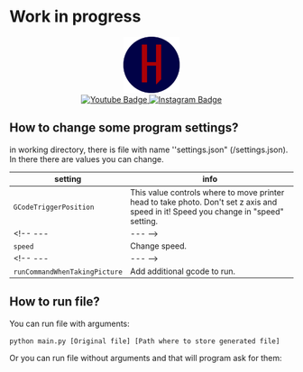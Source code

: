 <h1>Work in progress</h1>

<div id="header" align="center">
    <img src="https://github.com/halina20011/halina20011/blob/main/Halina-Circle.png" width="100"/>
    <div id="badges">
    <a href="https://www.youtube.com/channel/UCG0h6r6T1joRASO29JV9qMQ">
        <img src="https://img.shields.io/badge/YouTube-red?style=for-the-badge&logo=youtube&logoColor=white" alt="Youtube Badge"/>
    </a>
    <a href="https://www.instagram.com/mario.durakovic/">
        <img src="https://img.shields.io/badge/Instagram-blue?style=for-the-badge&logo=instagram&logoColor=white" alt="Instagram Badge"/>
    </a>
    </div>

</div>

<h2>How to change some program settings?</h2>
in working directory, there is file with name ''settings.json" (/settings.json). In there there are values you can change.

setting | info
--- | ---
```GCodeTriggerPosition``` | This value controls where to move printer head to take photo. Don't set z axis and speed in it! Speed you change in "speed" setting.
<!-- --- | --- -->
 ```speed``` | Change speed.
<!-- --- | --- -->
 ```runCommandWhenTakingPicture``` | Add additional gcode to run.

<h2>How to run file?</h2>
<p>You can run file with arguments:</p>

```
python main.py [Original file] [Path where to store generated file]
```
<p>Or you can run file without arguments and that will program ask for them:</p>